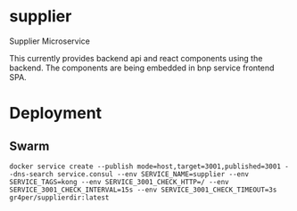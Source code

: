# supplier
Supplier Microservice

This currently provides backend api and react components using the backend.
The components are being embedded in bnp service frontend SPA.

# Deployment
## Swarm
```
docker service create --publish mode=host,target=3001,published=3001 --dns-search service.consul --env SERVICE_NAME=supplier --env SERVICE_TAGS=kong --env SERVICE_3001_CHECK_HTTP=/ --env SERVICE_3001_CHECK_INTERVAL=15s --env SERVICE_3001_CHECK_TIMEOUT=3s gr4per/supplierdir:latest
```
